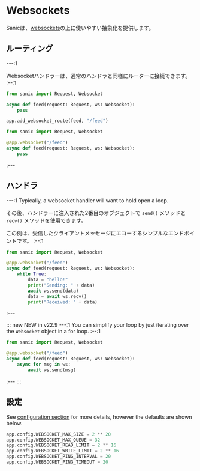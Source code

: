 # Websockets

Sanicは、[websockets](https://websockets.readthedocs.io/en/stable/)の上に使いやすい抽象化を提供します。


## ルーティング

---:1

Websocketハンドラーは、通常のハンドラと同様にルーターに接続できます。 :--:1
```python
from sanic import Request, Websocket

async def feed(request: Request, ws: Websocket):
    pass

app.add_websocket_route(feed, "/feed")
```
```python
from sanic import Request, Websocket

@app.websocket("/feed")
async def feed(request: Request, ws: Websocket):
    pass
```
:---

## ハンドラ


---:1 Typically, a websocket handler will want to hold open a loop.

その後、ハンドラーに注入された2番目のオブジェクトで `send()` メソッドと `recv()` メソッドを使用できます。

この例は、受信したクライアントメッセージにエコーするシンプルなエンドポイントです。 :--:1
```python
from sanic import Request, Websocket

@app.websocket("/feed")
async def feed(request: Request, ws: Websocket):
    while True:
        data = "hello!"
        print("Sending: " + data)
        await ws.send(data)
        data = await ws.recv()
        print("Received: " + data)
```
:---

::: new NEW in v22.9 ---:1 You can simplify your loop by just iterating over the `Websocket` object in a for loop. :--:1
```python
from sanic import Request, Websocket

@app.websocket("/feed")
async def feed(request: Request, ws: Websocket):
    async for msg in ws:
        await ws.send(msg)
```
:--- :::

## 設定

See [configuration section](/guide/deployment/configuration.md) for more details, however the defaults are shown below.

```python
app.config.WEBSOCKET_MAX_SIZE = 2 ** 20
app.config.WEBSOCKET_MAX_QUEUE = 32
app.config.WEBSOCKET_READ_LIMIT = 2 ** 16
app.config.WEBSOCKET_WRITE_LIMIT = 2 ** 16
app.config.WEBSOCKET_PING_INTERVAL = 20
app.config.WEBSOCKET_PING_TIMEOUT = 20
```
